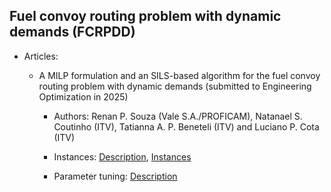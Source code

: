## Fuel convoy routing problem with dynamic demands (FCRPDD)
 
 
- Articles:

  - A MILP formulation and an SILS-based algorithm for the fuel convoy routing problem with dynamic demands (submitted to Engineering Optimization in 2025)

    - Authors: Renan P. Souza (Vale S.A./PROFICAM), Natanael S. Coutinho (ITV), Tatianna A. P. Beneteli (ITV) and Luciano P. Cota (ITV)

    - Instances: [Description](./files/SupplementaryMaterials_Instances.pdf), [Instances](./instances/)

    - Parameter tuning: [Description](./files/SupplementaryMaterials_Instances.pdf)
